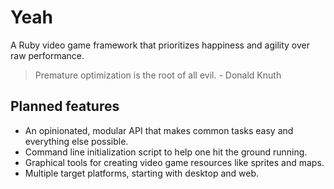 Yeah
====
A Ruby video game framework that prioritizes happiness and agility over raw performance.

> Premature optimization is the root of all evil. - Donald Knuth

Planned features
----------------
* An opinionated, modular API that makes common tasks easy and everything else possible.
* Command line initialization script to help one hit the ground running.
* Graphical tools for creating video game resources like sprites and maps.
* Multiple target platforms, starting with desktop and web.
